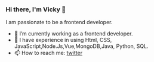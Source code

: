 ### Hi there, I'm Vicky 👋

I am passionate to be a frontend developer.

- 🔭 I’m currently working as a frontend developer.
- 🌱 I have experience in using Html, CSS, JavaScript,Node.Js,Vue,MongoDB,Java, Python, SQL.
- 📫 How to reach me: [twitter](https://twitter.com/Vicky_VC_World)
